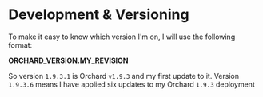 # Development & Versioning

To make it easy to know which version I'm on, I will use the following format:

**ORCHARD_VERSION.MY_REVISION**

So version `1.9.3.1` is Orchard `v1.9.3` and my first update to it. Version `1.9.3.6` means I have applied six updates to my Orchard `1.9.3` deployment